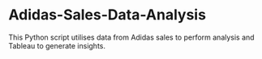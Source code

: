 # Adidas-Sales-Data-Analysis
This Python script utilises data from Adidas sales to perform analysis and Tableau to generate insights.
